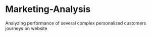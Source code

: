 # Marketing-Analysis
Analyzing performance of several complex personalized customers journeys on website
